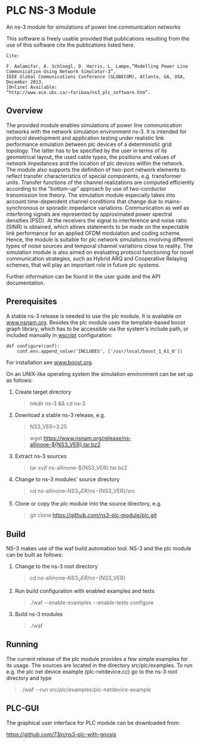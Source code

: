 # PLC NS-3 Module

An ns-3 module for simulations of power line communication networks

This software is freely usable provided that publications resulting from the use of this software cite the publications listed here.
```
Cite:

F. Aalamifar, A. Schloegl, D. Harris, L. Lampe,“Modelling Power Line Communication Using Network Simulator-3”, 
IEEE Global Communications Conference (GLOBECOM), Atlanta, GA, USA, December 2013. 
[Online] Available: “http://www.ece.ubc.ca/~faribaa/ns3_plc_software.htm”.
```

## Overview

The provided module enables simulations of power line communication networks with the network simulation
environment ns-3. It is intended for protocol development and application testing under realistic link
performance emulation between plc devices of a deterministic grid topology. The latter has to be specified by
the user in terms of its geometrical layout, the used cable types, the positions and values of network impedances
and the location of plc devices within the network. The module also supports the definition of two-port
network elements to reflect transfer characteristics of special components, e.g. transformer units.
Transfer functions of the channel realizations are computed efficiently according to the "bottom-up" approach by use of
two-conductor transmission line theory. The simulation module especially takes into account time-dependent channel 
conditions that change due to mains-synchronous or sporadic impedance variations. Communication as well as interfering signals 
are represented by approximated power spectral densities (PSD). At the receivers the signal to interference and noise 
ratio (SINR) is obtained, which allows statements to be made on the expectable link performance for an applied OFDM
modulation and coding scheme. Hence, the module is suitable for plc network simulations involving different types of
noise sources and temporal channel variations close to reality. The simulation module is also aimed on evaluating protocol 
functioning for novel communication strategies, such as Hybrid ARQ and Cooperative Relaying schemes, that will play an 
important role in future plc systems.

Further information can be found in the user guide and the API documentation.

## Prerequisites

A stable ns-3 release is needed to use the plc module. It is available on www.nsnam.org.
Besides the plc module uses the template-based boost graph library, which has to be accessible
via the system's include path, or included manually in [wscript](wscript) configuration:

```
def configure(conf):
    conf.env.append_value('INCLUDES', ['/usr/local/boost_1_61_0'])
```
For installation see www.boost.org.

On an UNIX-like operating system the simulation environment can be set up as follows:

1.  Create target directory

    > mkdir ns-3 && cd ns-3

2.  Download a stable ns-3 release, e.g.

    > NS3_VER=3.25

    > wget https://www.nsnam.org/release/ns-allinone-${NS3_VER}.tar.bz2

3.  Extract ns-3 sources

    > tar xvjf ns-allinone-${NS3_VER}.tar.bz2 

4.  Change to ns-3 modules' source directory

    > cd ns-allinone-${NS3_VER}/ns-${NS3_VER}/src

5.  Clone or copy the plc module into the source directory, e.g.

    > git clone https://github.com/ns3-plc-module/plc.git


## Build

NS-3 makes use of the waf build automation tool. NS-3 and the plc module can be built as follows:

1.  Change to the ns-3 root directory
    
    > cd ns-allinone-${NS3_VER}/ns-${NS3_VER}

2.  Run build configuration with enabled examples and tests

    > ./waf --enable-examples --enable-tests configure
    
3.  Build ns-3 modules

    > ./waf

## Running

The current release of the plc module provides a few simple examples for its usage. The sources
are located in the directory src/plc/examples. To run e.g. the plc net device example (plc-netdevice.cc)
go to the ns-3 root directory and type

> ./waf --run src/plc/examples/plc-netdevice-example

## PLC-GUI

The graphical user interface for PLC module can be downloaded from:

https://github.com/73jn/ns3-plc-with-gnosis


